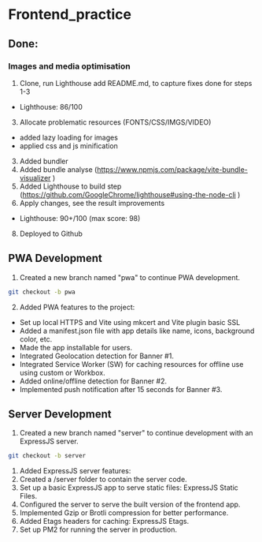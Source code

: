 # Frontend_practice

## Done:
### Images and media optimisation
1. Clone, run Lighthouse add README.md, to capture fixes done for steps 1-3
- Lighthouse: 86/100
3. Allocate problematic resources (FONTS/CSS/IMGS/VIDEO)
- added lazy loading for images
- applied css and js minification
3. Added bundler
4. Added bundle analyse (https://www.npmjs.com/package/vite-bundle-visualizer )
5. Added Lighthouse to build step (https://github.com/GoogleChrome/lighthouse#using-the-node-cli )
7. Apply changes, see the result improvements
- Lighthouse: 90+/100 (max score: 98)
8. Deployed to Github


## PWA Development

1. Created a new branch named "pwa" to continue PWA development.

```bash
git checkout -b pwa 
```

2. Added PWA features to the project:
- Set up local HTTPS and Vite using mkcert and Vite plugin basic SSL
- Added a manifest.json file with app details like name, icons, background color, etc.
- Made the app installable for users.
- Integrated Geolocation detection for Banner #1.
- Integrated Service Worker (SW) for caching resources for offline use using custom or Workbox.
- Added online/offline detection for Banner #2.
- Implemented push notification after 15 seconds for Banner #3.


## Server Development

1. Created a new branch named "server" to continue development with an ExpressJS server.

```bash
git checkout -b server
```
1. Added ExpressJS server features:
2. Created a /server folder to contain the server code. 
3. Set up a basic ExpressJS app to serve static files: ExpressJS Static Files. 
4. Configured the server to serve the built version of the frontend app. 
5. Implemented Gzip or Brotli compression for better performance. 
6. Added Etags headers for caching: ExpressJS Etags. 
7. Set up PM2 for running the server in production. 
